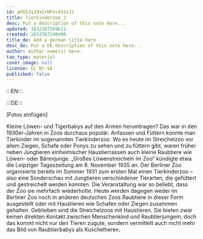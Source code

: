 ```yaml
---
id: pHS5JqJda1rNPovX53xJi
title: Tierkinderzoo_2
desc: Put a description of this note here...
updated: 1632387589611
created: 1632387248490
title_de: Add a german title here
desc_de: Put a DE description of this note here...
author: Author name(s) here.
tao_type: material
cover_image: null
license: CC BY-SA
published: false
---
```



:::EN:::

:::DE:::

[Fotos einfügen]

Kleine Löwen- und Tigerbabys auf den Armen herumtragen? Das war in den 1930er-Jahren in Zoos durchaus populär. Anfassen und Füttern konnte man Tierkinder im sogenannten Tierkinderzoo. Wo es heute im Streichelzoo vor allem Ziegen, Schafe oder Ponys zu sehen und zu füttern gibt, waren früher neben Jungtieren einheimischer Haustierrassen auch kleine Raubtiere wie Löwen- oder Bärenjunge. „Großes Löwenstreicheln im Zoo“ kündigte etwa die Leipziger Tageszeitung am 8. November 1935 an. Der Berliner Zoo organisierte bereits im Sommer 1931 zum ersten Mal einen Tierkinderzoo – also eine Sonderschau mit Jungtieren verschiedener Tierarten, die gefüttert und gestreichelt werden konnten. Die Veranstaltung war so beliebt, dass der Zoo sie mehrfach wiederholte. Heute werden dagegen weder im Berliner Zoo noch in anderen deutschen Zoos Raubtiere in dieser Form ausgestellt oder mit Haustieren wie Schafen oder Ziegen zusammen gehalten. Geblieben sind die Streichelzoos mit Haustieren. Sie bieten zwar keinen direkten Kontakt zwischen Menschenkind und Raubtierjungem, doch das kommt nicht nur den Tieren zugute, sondern vermittelt auch nicht mehr das Bild von Raubtierbabys als Kuscheltieren.
